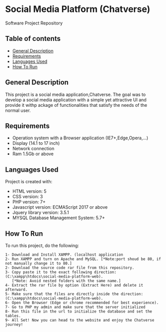 # Social Media Platform (Chatverse)
Software Project Repository


## Table of contents
* [General Description](#general-description)
* [Requirements](#requirements)
* [Languages Used](#languages-used)
* [How To Run](#how-to-run)

## General Description
This project is a social media application,Chatverse.
The goal was to develop a social media application with a simple yet attractive UI
and provide it withp ackage of functionalities that satisfy the needs of the normal user.
 
## Requirements
* Operation system with a Browser application (IE7+,Edge,Opera,...) 
* Display (14.1 to 17 inch)
* Network connection
* Ram 1.5Gb or above
	
## Languages Used
Project is created with:
* HTML version: 5
* CSS version: 3
* PHP version: 7+
* Javascript version: ECMAScript 2017 or above
* Jquery library version: 3.5.1
* MYSQL Database Management System: 5.7+
	
## How To Run
To run this project, do the following:
```
1- Download and Install XAMPP. (localhost application
2- Run XAMPP and turn on Apache and MySQL. [*Note:port shoud be 80, if not manually change it to 80.]
2- Download the source code rar file from this repository.
3- Copy paste it to the exact following direction: (C:\xampp\htdocs\social-media-platform-web).
   [*Note: Avoid nested folders with the same name.]
4- Extract the rar file by option (Extract Here) and delete it afterward.
5- Make sure that the files are directly inside the direction: (C:\xampp\htdocs\social-media-platform-web).
6- Open the Browser (Edge or chrome recommended for best experience).
7- Go to PHP my admin and make sure that the server initialized
8- Run this file in the url to initialize the database and set the tables.
9- All Set! Now you can head to the website and enjoy the Chatverse journey!
```
